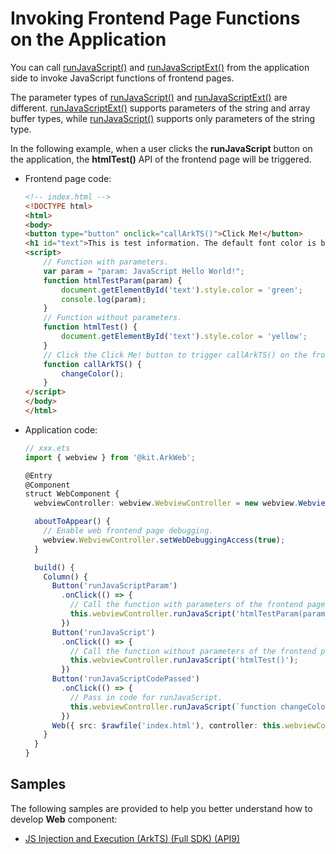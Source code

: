 # Invoking Frontend Page Functions on the Application

You can call [runJavaScript()](../reference/apis-arkweb/js-apis-webview-WebviewController.md#runjavascript) and [runJavaScriptExt()](../reference/apis-arkweb/js-apis-webview-WebviewController.md#runjavascriptext10) from the application side to invoke JavaScript functions of frontend pages.

The parameter types of [runJavaScript()](../reference/apis-arkweb/js-apis-webview-WebviewController.md#runjavascript) and [runJavaScriptExt()](../reference/apis-arkweb/js-apis-webview-WebviewController.md#runjavascriptext10) are different. [runJavaScriptExt()](../reference/apis-arkweb/js-apis-webview-WebviewController.md#runjavascriptext10) supports parameters of the string and array buffer types, while [runJavaScript()](../reference/apis-arkweb/js-apis-webview-WebviewController.md#runjavascript) supports only parameters of the string type.

In the following example, when a user clicks the **runJavaScript** button on the application, the **htmlTest()** API of the frontend page will be triggered.

- Frontend page code:

  ```html
  <!-- index.html -->
  <!DOCTYPE html>
  <html>
  <body>
  <button type="button" onclick="callArkTS()">Click Me!</button>
  <h1 id="text">This is test information. The default font color is black. After the runJavaScript method is called, the font color is yellow. After the runJavaScriptParam method is called, the font color is green. After the runJavaScriptCodePassed method is called, the font color is red.</h1>
  <script>
      // Function with parameters.
      var param = "param: JavaScript Hello World!";
      function htmlTestParam(param) {
          document.getElementById('text').style.color = 'green';
          console.log(param);
      }
      // Function without parameters.
      function htmlTest() {
          document.getElementById('text').style.color = 'yellow';
      }
      // Click the Click Me! button to trigger callArkTS() on the frontend page to execute the code passed in by JavaScript.
      function callArkTS() {
          changeColor();
      }
  </script>
  </body>
  </html>
  ```


- Application code:

  ```ts
  // xxx.ets
  import { webview } from '@kit.ArkWeb';

  @Entry
  @Component
  struct WebComponent {
    webviewController: webview.WebviewController = new webview.WebviewController();

    aboutToAppear() {
      // Enable web frontend page debugging.
      webview.WebviewController.setWebDebuggingAccess(true);
    }

    build() {
      Column() {
        Button('runJavaScriptParam')
          .onClick(() => {
            // Call the function with parameters of the frontend page.
            this.webviewController.runJavaScript('htmlTestParam(param)');
          })
        Button('runJavaScript')
          .onClick(() => {
            // Call the function without parameters of the frontend page.
            this.webviewController.runJavaScript('htmlTest()');
          })
        Button('runJavaScriptCodePassed')
          .onClick(() => {
            // Pass in code for runJavaScript.
            this.webviewController.runJavaScript(`function changeColor(){document.getElementById('text').style.color = 'red'}`);
          })
        Web({ src: $rawfile('index.html'), controller: this.webviewController })
      }
    }
  }
  ```

## Samples

The following samples are provided to help you better understand how to develop **Web** component:

- [JS Injection and Execution (ArkTS) (Full SDK) (API9)](https://gitee.com/openharmony/applications_app_samples/tree/master/code/BasicFeature/Web/RunJsInWeb)

